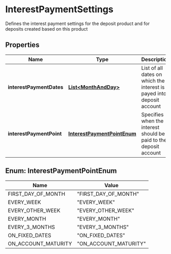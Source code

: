 

# InterestPaymentSettings

Defines the interest payment settings for the deposit product and for deposits created based on this product
## Properties

Name | Type | Description | Notes
------------ | ------------- | ------------- | -------------
**interestPaymentDates** | [**List&lt;MonthAndDay&gt;**](MonthAndDay.md) | List of all dates on which the interest is payed into deposit account |  [optional]
**interestPaymentPoint** | [**InterestPaymentPointEnum**](#InterestPaymentPointEnum) | Specifies when the interest should be paid to the deposit account |  [optional]



## Enum: InterestPaymentPointEnum

Name | Value
---- | -----
FIRST_DAY_OF_MONTH | &quot;FIRST_DAY_OF_MONTH&quot;
EVERY_WEEK | &quot;EVERY_WEEK&quot;
EVERY_OTHER_WEEK | &quot;EVERY_OTHER_WEEK&quot;
EVERY_MONTH | &quot;EVERY_MONTH&quot;
EVERY_3_MONTHS | &quot;EVERY_3_MONTHS&quot;
ON_FIXED_DATES | &quot;ON_FIXED_DATES&quot;
ON_ACCOUNT_MATURITY | &quot;ON_ACCOUNT_MATURITY&quot;



